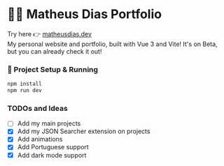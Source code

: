 # 👨‍💻 Matheus Dias Portfolio

Try here 👉 [matheusdias.dev](https://matheusdias.dev)</br>
My personal website and portfolio, built with Vue 3 and Vite! It's on Beta, but you can already check it out!

### 🚀 Project Setup & Running

```sh
npm install
npm run dev
```

### TODOs and Ideas

- [ ] Add my main projects
- [x] Add my JSON Searcher extension on projects
- [x] Add animations
- [x] Add Portuguese support
- [x] Add dark mode support
